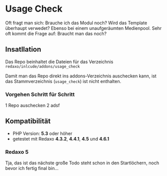 # Usage Check

Oft fragt man sich: Brauche ich das Modul noch? Wird das Template überhaupt verwedet?
Ebenso bei einem unaufgeräumten Medienpool. Sehr oft kommt die Frage auf: Braucht man das noch?

## Insatllation

Das Repo beinhaltet die Dateien für das Verzeichnis `redaxo/inlcude/addons/usage_check`

Damit man das Repo direkt ins addons-Verzeichnis auschecken kann, ist das Stammverzeichnis (`usage_check`) ist nicht enthalten.

### Vorgehen Schritt für Schritt
1 Repo auschecken
2 adsf


## Kompatibilität
- PHP Version: __5.3__ oder höher
- getestet mit Redaxo __4.3.2__, __4.4.1__, __4.5__ und __4.6.1__

### Redaxo 5

Tja, das ist das nächste große Todo steht schon in den Startlöchern, noch bevor ich fertig final bin…

